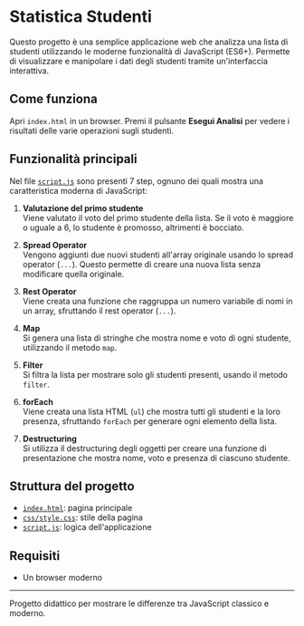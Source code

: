 # Statistica Studenti

Questo progetto è una semplice applicazione web che analizza una lista di studenti utilizzando le moderne funzionalità di JavaScript (ES6+). Permette di visualizzare e manipolare i dati degli studenti tramite un'interfaccia interattiva.

## Come funziona

Apri `index.html` in un browser. Premi il pulsante **Esegui Analisi** per vedere i risultati delle varie operazioni sugli studenti.

## Funzionalità principali

Nel file [`script.js`](script.js) sono presenti 7 step, ognuno dei quali mostra una caratteristica moderna di JavaScript:

1. **Valutazione del primo studente**  
   Viene valutato il voto del primo studente della lista. Se il voto è maggiore o uguale a 6, lo studente è promosso, altrimenti è bocciato.

2. **Spread Operator**  
   Vengono aggiunti due nuovi studenti all'array originale usando lo spread operator (`...`). Questo permette di creare una nuova lista senza modificare quella originale.

3. **Rest Operator**  
   Viene creata una funzione che raggruppa un numero variabile di nomi in un array, sfruttando il rest operator (`...`).

4. **Map**  
   Si genera una lista di stringhe che mostra nome e voto di ogni studente, utilizzando il metodo `map`.

5. **Filter**  
   Si filtra la lista per mostrare solo gli studenti presenti, usando il metodo `filter`.

6. **forEach**  
   Viene creata una lista HTML (`ul`) che mostra tutti gli studenti e la loro presenza, sfruttando `forEach` per generare ogni elemento della lista.

7. **Destructuring**  
   Si utilizza il destructuring degli oggetti per creare una funzione di presentazione che mostra nome, voto e presenza di ciascuno studente.

## Struttura del progetto

- [`index.html`](index.html): pagina principale
- [`css/style.css`](css/style.css): stile della pagina
- [`script.js`](script.js): logica dell'applicazione

## Requisiti

- Un browser moderno

---

Progetto didattico per mostrare le differenze tra JavaScript classico e moderno.